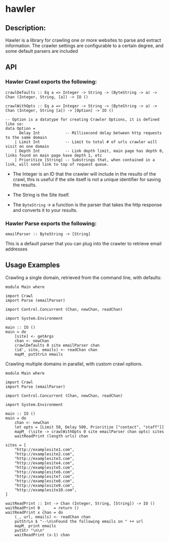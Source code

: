 # hawler

## Description:

Hawler is a library for crawling one or more websites to parse and extract information.  The crawler settings are configurable to a certain degree, and some default parsers are included 

## API

### Hawler Crawl exports the following:

```
crawlDefaults :: Eq a => Integer -> String -> (ByteString -> a) -> Chan (Integer, String, [a]) -> IO ()

crawlWithOpts :: Eq a => Integer -> String -> (ByteString -> a) -> Chan (Integer, String [a]) -> [Option] -> IO ()

-- Option is a datatype for creating Crawler Options, it is defined like so:
data Option =
      Delay Int           -- Millisecond delay between http requests to the same domain
    | Limit Int           -- Limit to total # of urls crawler will visit on one domain
    | Depth Int           -- Link depth limit, main page has depth 0, links found on main page have depth 1, etc
    | Prioritize [String] -- Substrings that, when contained in a link, will send link to top of request queue.
```

- The Integer is an ID that the crawler will include in the results of the crawl, this is useful if the site itself is not a unique identifier for saving the results.

- The String is the Site itself.

- The `ByteString` -> a function is the parser that takes the http response and converts it to your results.

### Hawler Parse exports the following:

`emailParser :: ByteString -> [String]`

This is a default parser that you can plug into the crawler to retrieve email addresses

## Usage Examples

Crawling a single domain, retrieved from the command line, with defaults:

```
module Main where

import Crawl
import Parse (emailParser)

import Control.Concurrent (Chan, newChan, readChan)

import System.Environment

main :: IO ()
main = do
    [site] <- getArgs
    chan <- newChan
    crawlDefaults 0 site emailParser chan
    (id', site, emails) <- readChan chan
    mapM_ putStrLn emails

```

Crawling multiple domains in parallel, with custom crawl options.

```
module Main where

import Crawl
import Parse (emailParser)

import Control.Concurrent (Chan, newChan, readChan)

import System.Environment

main :: IO ()
main = do
    chan <- newChan
    let opts = [Limit 50, Delay 500, Prioritize ["contact", "staff"]]
    mapM_ (\site -> crawlWithOpts 0 site emailParser chan opts) sites
    waitReadPrint (length urls) chan

sites = [
    "http://examplesite1.com",
    "http://examplesite2.com",
    "http://examplesite3.com",
    "http://examplesite4.com",
    "http://examplesite5.com",
    "http://examplesite6.com",
    "http://examplesite7.com",
    "http://examplesite8.com",
    "http://examplesite9.com",
    "http://examplesite10.com",
]

waitReadPrint :: Int -> Chan (Integer, String, [String]) -> IO ()
waitReadPrint 0 _    = return ()
waitReadPrint x chan = do
    (_, url, emails) <- readChan chan
    putStrLn $ "--\n\nFound the following emails on " ++ url
    mapM_ print emails
    putStr "\n\n"
    waitReadPrint (x-1) chan

```